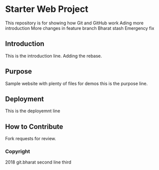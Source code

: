 # Starter Web Project

This repository is for showing how Git and GitHub work
Ading more introduction
More changes in feature branch
Bharat stash
Emergency fix

## Introduction

This is the introduction line. Adding the rebase.

## Purpose

Sample website with plenty of files for demos
this is the purpose line.

## Deployment

This is the deployemnt line

## How to Contribute

Fork requests for review.

### Copyright

2018 git.bharat
second line
third